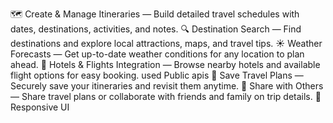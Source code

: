 🗺️ Create & Manage Itineraries — Build detailed travel schedules with dates, destinations, activities, and notes.
🔍 Destination Search — Find destinations and explore local attractions, maps, and travel tips.
☀️ Weather Forecasts — Get up-to-date weather conditions for any location to plan ahead.
🏨 Hotels & Flights Integration — Browse nearby hotels and available flight options for easy booking.
used Public apis 
💾 Save Travel Plans — Securely save your itineraries and revisit them anytime.
🤝 Share with Others — Share travel plans or collaborate with friends and family on trip details.
📱 Responsive UI
